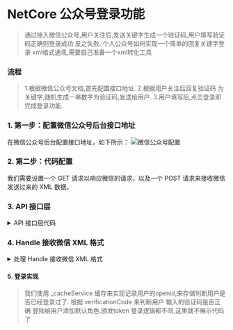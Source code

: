 # NetCore 公众号登录功能

> 通过接入微信公众号,用户关注后,发送关键字生成一个验证码,用户填写验证码正确则登录成功 反之失败.
> 个人公众号如何实现一个简单的回复关键字登录
> xml格式通讯,需要自己准备一个xml转化工具


### 流程 
> 1.根据微信公众号文档,首先配置接口地址.
> 2.根据用户关注后回复验证码 为关键字,随机生成一串数字为验证码,发送给用户.
> 3.用户填写后,点击登录即完成登录功能.

### 1. 第一步：配置微信公众号后台接口地址
在微信公众号后台配置接口地址，如下所示：
![微信公众号配置](https://github.com/user-attachments/assets/99d82936-412e-4db8-b5c4-1147f246ef77)

### 2. 第二步：代码配置
我们需要设置一个 GET 请求以响应微信的请求，以及一个 POST 请求来接收微信发送过来的 XML 数据。

### 3. API 接口层

<details>
  <summary>API 接口层代码</summary>

```csharp
/// <summary>
/// 微信公众号配置 验证token
/// </summary>
/// <param name="echostr"></param>
/// <returns></returns>
[AllowAnonymous]
[HttpGet("Token")]  // 微信公众号后台配置的地址url
public IActionResult Token(string echostr)
{
    return Content(echostr);
}

/// <summary>
/// 微信公众号配置 接收 微信 xml body内容
/// </summary>
/// <param name="signature"></param>
/// <param name="timestamp"></param>
/// <param name="nonce"></param>
/// <param name="openid"></param>
/// <returns></returns>
[AllowAnonymous]
[HttpPost("Token")]
public async Task<IActionResult> Token(string signature, string timestamp, string nonce, string openid)
{
    try
    {
        using StreamReader? reader = new StreamReader(Request.Body);
        var xmlStr = await reader.ReadToEndAsync();

        // Log the incoming request if needed
        // Logger.Info(LoggerType.Login, $"WeChat Request: {xmlStr}", null, null);

        var request = new WeChatRequest
        {
            XmlData = xmlStr,
            Signature = signature,
            Timestamp = timestamp,
            Nonce = nonce
        };

        var result = await _messageHandle.Handle(request);

        return Content(result, "text/xml"); // 注意为xml格式
    }
    catch (Exception ex)
    {
        // Log the error
        Logger.Error(LoggerType.Login, $"WeChat API Error: {ex.Message}", ex.StackTrace);
        return Content(string.Empty);
    }
}
```
</details>

### 4. Handle 接收微信 XML 格式

<details>
  <summary>处理 Handle 接收微信 XML 格式</summary>

```csharp
public async Task<string> Handle(WeChatRequest request, CancellationToken cancellationToken = default)
{
    var dicData = XmlToDic(request.XmlData);
    var msgType = dicData["MsgType"].ToString();

    if (msgType == "event")
    {
        var eventType = dicData["Event"].ToString();

        if (eventType == "subscribe" || eventType == "unsubscribe")
        {
            // 关注或取消关注事件
            var ev = new WechatsubscribeEvent
            {
                OpenId = dicData["FromUserName"].ToString(),
                IsSubscribe = eventType == "subscribe",
            };
            // 将 OpenId 存储在缓存中以便临时登录验证
            if (ev.IsSubscribe)
            {
                _cacheService.Add("wechat:openid:" + ev.OpenId, ev.OpenId, 86400); // 存储 24 小时
            }
        }
        var hasEventKey = dicData.TryGetValue("EventKey", out object oEventKey);
        if (hasEventKey)
        {
            // 处理 EventKey 逻辑
        }
    }
    else
    {
        var v = (ResponseMsgType)Enum.Parse(typeof(ResponseMsgType), msgType, true);

        switch (v)
        {
            case ResponseMsgType.Empty:
                break;

            case ResponseMsgType.Text:
                var xmlbody = Util.ClearXmlHeader(request.XmlData);
                MessageBase obj = (MessageBase)_xmlSerializer.Deserialize(xmlbody);

                // 获取用户发送的文本内容
                var userContent = dicData["Content"]?.ToString()?.Trim();
                var fromUserName = dicData["FromUserName"]?.ToString();
                var toUserName = dicData["ToUserName"]?.ToString();

                // 检查用户是否发送了"验证码"
                if (!string.IsNullOrEmpty(userContent) && userContent.Equals("验证码", StringComparison.OrdinalIgnoreCase))
                {
                    // 使用加密安全的随机数生成 6 位验证码
                    var verificationCode = GenerateSecureVerificationCode();
                    
                    // 将验证码与 OpenId 存储
                    var openId = obj.FromUserName;
                    _cacheService.Add("code:" + verificationCode, verificationCode, 180);
                    _cacheService.Add("openid:" + verificationCode, openId, 180);

                    // 构造回复消息 XML
                    var replyXml = $@"<xml>
                                        <ToUserName><![CDATA[{obj.FromUserName}]]></ToUserName>
                                        <FromUserName><![CDATA[{obj.ToUserName}]]></FromUserName>
                                        <CreateTime>{DateTimeOffset.UtcNow.ToUnixTimeSeconds()}</CreateTime>
                                        <MsgType><![CDATA[text]]></MsgType>
                                        <Content><![CDATA[您的验证码是：{verificationCode}，有效期3分钟，请妥善保管。]]></Content>
                                    </xml>";

                    return replyXml;
                }

                break;
            default:
                break;
        }
    }
    await Task.CompletedTask;

    return "";
}
```
</details>


#### 5. 登录实现
> 我们使用 _cacheService 缓存来实现记录用户的openid,来存储判断用户是否已经登录过了.
> 根据 verificationCode 来判断用户 输入的验证码是否正确 
> 登陆给用户添加默认角色.颁发token
> 登录逻辑都不同,这里就不展示代码了

